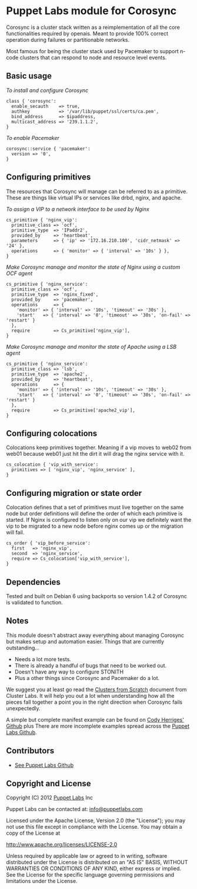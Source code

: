 Puppet Labs module for Corosync
============================

Corosync is a cluster stack written as a reimplementation of all the core
functionalities required by openais.  Meant to provide 100% correct operation
during failures or partitionable networks.

Most famous for being the cluster stack used by Pacemaker to support n-code
clusters that can respond to node and resource level events.

Basic usage
-----------

*To install and configure Corosync*

    class { 'corosync':
      enable_secauth    => true,
      authkey           => '/var/lib/puppet/ssl/certs/ca.pem',
      bind_address      => $ipaddress,
      multicast_address => '239.1.1.2',
    }

*To enable Pacemaker*

    corosync::service { 'pacemaker':
      version => '0',
    }

Configuring primitives
------------------------

The resources that Corosync will manage can be referred to as a primitive.
These are things like virtual IPs or services like drbd, nginx, and apache.

*To assign a VIP to a network interface to be used by Nginx*

    cs_primitive { 'nginx_vip':
      primitive_class => 'ocf',
      primitive_type  => 'IPaddr2',
      provided_by     => 'heartbeat',
      parameters      => { 'ip' => '172.16.210.100', 'cidr_netmask' => '24' },
      operations      => { 'monitor' => { 'interval' => '10s' } },
    }

*Make Corosync manage and monitor the state of Nginx using a custom OCF agent*

    cs_primitive { 'nginx_service':
      primitive_class => 'ocf',
      primitive_type  => 'nginx_fixed',
      provided_by     => 'pacemaker',
      operations      => {
        'monitor' => { 'interval' => '10s', 'timeout' => '30s' },
        'start'   => { 'interval' => '0', 'timeout' => '30s', 'on-fail' => 'restart' }
      },
      require         => Cs_primitive['nginx_vip'],
    }

*Make Corosync manage and monitor the state of Apache using a LSB agent*

    cs_primitive { 'nginx_service':
      primitive_class => 'lsb',
      primitive_type  => 'apache2',
      provided_by     => 'heartbeat',
      operations      => {
        'monitor' => { 'interval' => '10s', 'timeout' => '30s' },
        'start'   => { 'interval' => '0', 'timeout' => '30s', 'on-fail' => 'restart' }
      },
      require         => Cs_primitive['apache2_vip'],
    }

Configuring colocations
-----------------------

Colocations keep primitives together.  Meaning if a vip moves to web02 from web01
because web01 just hit the dirt it will drag the nginx service with it.

    cs_colocation { 'vip_with_service':
      primitives => [ 'nginx_vip', 'nginx_service' ],
    }

Configuring migration or state order
------------------------------------

Colocation defines that a set of primitives must live together on the same node
but order definitions will define the order of which each primitive is started.  If
Nginx is configured to listen only on our vip we definitely want the vip to be
migrated to a new node before nginx comes up or the migration will fail.

    cs_order { 'vip_before_service':
      first   => 'nginx_vip',
      second  => 'nginx_service',
      require => Cs_colocation['vip_with_service'],
    }

Dependencies
------------

Tested and built on Debian 6 using backports so version 1.4.2 of Corosync is validated
to function.

Notes
-----

This module doesn't abstract away everything about managing Corosync but makes setup
and automation easier.  Things that are currently outstanding...

 * Needs a lot more tests.
 * There is already a handful of bugs that need to be worked out.
 * Doesn't have any way to configure STONITH
 * Plus a other things since Corosync and Pacemaker do a lot.

We suggest you at least go read the [Clusters from Scratch](http://www.clusterlabs.org/doc/en-US/Pacemaker/1.1/html-single/Clusters_from_Scratch) document
from Cluster Labs.  It will help you out a lot when understanding how all the pieces
fall together a point you in the right direction when Corosync fails unexpectedly.

A simple but complete manifest example can be found on [Cody Herriges' Github](https://github.com/ody/ha-demo) plus
There are more incomplete examples spread across the [Puppet Labs Github](https://github.com/puppetlabs).

Contributors
------------

  * [See Puppet Labs Github](https://github.com/puppetlabs/puppetlabs-corosync/graphs/contributors)

Copyright and License
---------------------

Copyright (C) 2012 [Puppet Labs](https://www.puppetlabs.com/) Inc

Puppet Labs can be contacted at: info@puppetlabs.com

Licensed under the Apache License, Version 2.0 (the "License");
you may not use this file except in compliance with the License.
You may obtain a copy of the License at

  http://www.apache.org/licenses/LICENSE-2.0

Unless required by applicable law or agreed to in writing, software
distributed under the License is distributed on an "AS IS" BASIS,
WITHOUT WARRANTIES OR CONDITIONS OF ANY KIND, either express or implied.
See the License for the specific language governing permissions and
limitations under the License.
